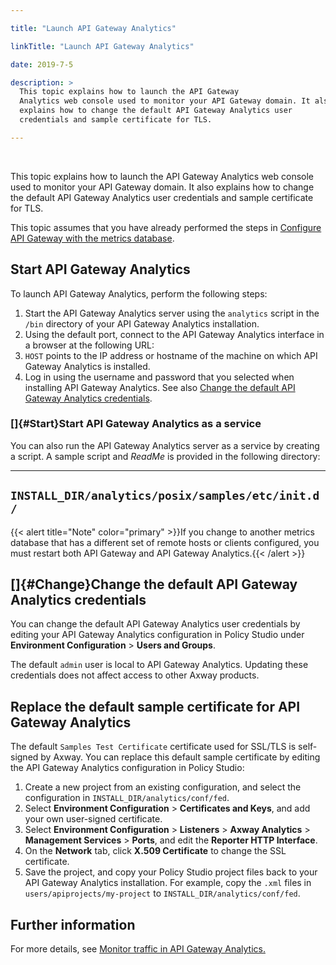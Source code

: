 ```yaml
---

title: "Launch API Gateway Analytics"

linkTitle: "Launch API Gateway Analytics"

date: 2019-7-5

description: > 
  This topic explains how to launch the API Gateway
  Analytics web console used to monitor your API Gateway domain. It also
  explains how to change the default API Gateway Analytics user
  credentials and sample certificate for TLS.

---
```


﻿

This topic explains how to launch the API Gateway Analytics web console
used to monitor your API Gateway domain. It also explains how to change
the default API Gateway Analytics user credentials and sample
certificate for TLS.

This topic assumes that you have already performed the steps in
[Configure API Gateway with the metrics
database](../CommonTopics/metrics_gw_config.htm).

Start API Gateway Analytics
---------------------------

To launch API Gateway Analytics, perform the following steps:

1.  Start the API Gateway Analytics server using the `analytics` script
    in the `/bin` directory of your API Gateway Analytics installation.
2.  Using the default port, connect to the API Gateway Analytics
    interface in a browser at the following URL:
3.  `HOST` points to the IP address or hostname of the machine on which
    API Gateway Analytics is installed.
4.  Log in using the username and password that you selected when
    installing API Gateway Analytics. See also [Change the default API
    Gateway Analytics credentials](#Change).

### []{#Start}Start API Gateway Analytics as a service

You can also run the API Gateway Analytics server as a service by
creating a script. A sample script and *ReadMe* is provided in the
following directory:

  ---------------------------------------------------
  `INSTALL_DIR/analytics/posix/samples/etc/init.d/`
  ---------------------------------------------------

{{&lt; alert title="Note" color="primary" &gt;}}If you change to another
metrics database that has a different set of remote hosts or clients
configured, you must restart both API Gateway and API Gateway
Analytics.{{&lt; /alert &gt;}}

[]{#Change}Change the default API Gateway Analytics credentials
---------------------------------------------------------------

You can change the default API Gateway Analytics user credentials by
editing your API Gateway Analytics configuration in Policy Studio under
**Environment Configuration** &gt; **Users and Groups**.

The default `admin` user is local to API Gateway Analytics. Updating
these credentials does not affect access to other Axway products.

Replace the default sample certificate for API Gateway Analytics
----------------------------------------------------------------

The default `Samples Test Certificate` certificate used for SSL/TLS is
self-signed by Axway. You can replace this default sample certificate by
editing the API Gateway Analytics configuration in Policy Studio:

1.  Create a new project from an existing configuration, and select the
    configuration in `INSTALL_DIR/analytics/conf/fed`.
2.  Select **Environment Configuration** &gt; **Certificates and Keys**,
    and add your own user-signed certificate.
3.  Select **Environment Configuration** &gt; **Listeners** &gt; **Axway
    Analytics** &gt; **Management Services** &gt; **Ports**, and edit
    the **Reporter HTTP Interface**.
4.  On the **Network** tab, click **X.509 Certificate** to change the
    SSL certificate.
5.  Save the project, and copy your Policy Studio project files back to
    your API Gateway Analytics installation. For example, copy the
    `.xml` files in `users/apiprojects/my-project` to
    `INSTALL_DIR/analytics/conf/fed`.

<div>

Further information
-------------------

For more details, see [Monitor traffic in API Gateway
Analytics.](analytics_monitoring.htm)

</div>
